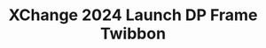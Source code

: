 ---
title: XChange 2024 Launch DP Frame Twibbon
redirect_to: https://www.twibbonize.com/xc24widedpblast
redirect_from: 
  - /XC24LaunchDPFrame
  - /xc24launchdpframe
---
